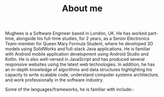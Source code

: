 ﻿---
title: 'About me'
avatar: './me.jpg'
skills:
  - Java 
  - Python
  - JavaScript (ES6+)
  - Kotlin
  - React
  - Node.js
  - GatsbyJS
  - Firebase
  - Git
  - PostgreSQL
---

Mughees is a Software Engineer based in London, UK. He has worked part-time, alongside his full-time studies, for 2 years, as a Senior Electronics Team-member for Queen Mary Formula Student, where he developed 3D models using SolidWorks and full-stack Java applications. He is familiar with Android mobile application development using Android Studio and Kotlin. He is also well-versed in JavaScript and has produced several responsive websites using the latest web technologies. In addition, he has an in-depth knowledge of algorithms and data structures highlighting his capacity to write scalable code, understand computer systems architecture, and work professionally in the software industry. 

Some of the languages/frameworks, he is familiar with include:-